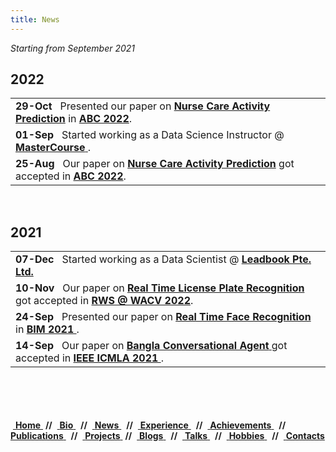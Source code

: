 ```yaml
---
title: News
---
```


*Starting from September 2021* <br/>

## 2022
<table>
<tr><td> <b>29-Oct</b> &nbsp; Presented our paper on <a href="https://arxiv.org/abs/2211.03100"> <b>Nurse Care Activity Prediction</b></a> in <a href="https://abc-research.github.io/"> <b> ABC 2022</b></a>. <br/></td></tr>
<tr><td> <b>01-Sep</b> &nbsp; Started working as a Data Science Instructor @ <a href="https://mastercourse.site/"> <b>MasterCourse</b> </a>. <br/></td></tr>
<tr><td> <b>25-Aug</b> &nbsp; Our paper on <a href="https://arxiv.org/abs/2211.03100"> <b>Nurse Care Activity Prediction</b></a> got accepted in <a href="https://abc-research.github.io/"> <b> ABC 2022</b></a>.<br/></td></tr>
</table>
<br/>

## 2021
<table>
<tr><td> <b>07-Dec</b> &nbsp; Started working as a Data Scientist @ <a href="https://www.leadbook.com/"> <b> Leadbook Pte. Ltd.</b></a> <br/></td></tr>
<tr><td> <b>10-Nov</b> &nbsp; Our paper on <a href="https://arxiv.org/pdf/2108.08339.pdf"> <b>Real Time License Plate Recognition</b> </a> got accepted in <a href="https://vap.aau.dk/rws/"> <b> RWS @ WACV 2022</b></a>. <br/></td></tr>
<tr><td> <b>24-Sep</b> &nbsp; Presented our paper on <a href="https://arxiv.org/pdf/2107.07576.pdf"> <b>Real Time Face Recognition</b> </a> in <a href="https://confbim.com/"> <b>BIM 2021 </b></a>. <br/></td></tr>
<tr><td> <b>14-Sep</b> &nbsp; Our paper on <a href="https://arxiv.org/pdf/2107.05541.pdf"> <b>Bangla Conversational Agent</b> </a> got accepted in <a href="https://www.icmla-conference.org/icmla21/index.html"> <b>IEEE ICMLA 2021 </b></a>. <br/></td></tr>
</table>
<br/>
<br/>
<br/>
<br/>
<div class ="box">
    &nbsp;<a href="">            <b>Home</b>  </a> &nbsp;<b>//</b>
    </b>&nbsp;<a href="#bio">             <b>Bio</b>  </a> &nbsp; <b>//</b>
    &nbsp;<a href="#news">                <b>News</b> </a> &nbsp; <b>//</b>
    &nbsp;<a href="#experience">          <b>Experience</b> </a> &nbsp; <b>//</b>
    &nbsp;<a href="#achievements">        <b>Achievements</b> </a> &nbsp; <b>//</b>
    &nbsp;<a href="#publications">        <b>Publications</b> </a> &nbsp; <b>//</b>
    &nbsp;<a href="#projects">            <b>Projects</b> </a> &nbsp;<b>//</b>
    &nbsp;<a href="#blogs">               <b>Blogs</b> </a> &nbsp; <b>//</b>
    &nbsp;<a href="#talks">               <b>Talks</b>    </a> &nbsp; <b>//</b>
    &nbsp;<a href="#hobbies">             <b>Hobbies</b>    </a> &nbsp; <b>//</b>
    &nbsp;<a href="#contacts">            <b>Contacts</b> </a> &nbsp;
</div>
